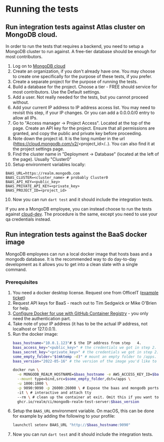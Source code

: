 # Running the tests

## Run integration tests against Atlas cluster on MongoDB cloud.

In order to run the tests that requires a backend, you need to setup a MongoDB cluster to run against.
A free-tier database should be enough for most contributors.

1) Log on to [MongoDB cloud](https://cloud.mongodb.com)
2) Create an organization, if you don't already have one. You may choose to create one specifically for the
purpose of these tests, if you prefer.
3) Create a separate project for the purpose of running the tests.
4) Build a database for the project. Choose a tier - FREE should service for most contributors. Use the Default
settings.
5) Add a user. Not really needed for the tests, but you cannot proceed without.
6) Add your current IP address to IP address access list. You may need to revisit this step, if your IP changes.
Or you can add a 0.0.0.0/0 entry to allow all IPs.
7) Go to "Access manager -> Project Access". Located at the top of the page. Create an API key for the project.
Ensure that all permissions are granted, and copy the public and private key before proceeding.
8) Note down the project id. It is the long number in the url (https://cloud.mongodb.com/v2/<project_id>/..).
You can also find it at the project settings page.
9) Find the cluster name in "Deployment -> Database" (located at the left of the page). Usually "Cluster0"
10) Setup environment variables locally:
```
BAAS_URL=https://realm.mongodb.com
BAAS_CLUSTER=<cluster_name> # probably Cluster0
BAAS_API_KEY=<public_key>
BAAS_PRIVATE_API_KEY=<private_key>
BAAS_PROJECT_ID=<project_id>
```
10) Now you can run `dart test` and it should include the integration tests.

If you are a MongoDB employee, you can instead choose to run the tests against [cloud-dev](cloud-dev.mongodb.com).
The procedure is the same, except you need to use your qa credentials instead.



## Run integration tests against the BaaS docker image

MongoDB employees can run a local docker image that hosts baas and a mongodb database. It is the recommended way to
do day-to-day development as it allows you to get into a clean slate with a single command.

### Prerequisites

1. You need a docker desktop license. Request one from OfficeIT ([example ticket](https://jira.mongodb.org/browse/OFFICEIT-67070))
2. Request API keys for BaaS - reach out to Tim Sedgwick or Mike O'Brien for help.
3. [Configure Docker for use with GitHub Container Registry](https://docs.github.com/en/packages/working-with-a-github-packages-registry/working-with-the-container-registry#authenticating-to-the-container-registry) - you only need the authentication part.
4. Take note of your IP address (it has to be the actual IP address, not localhost or 127.0.0.1).
5. Run the docker image:
    ```sh
    baas_hostname="10.0.1.123"# $ the IP address from step   4.
    baas_access_key="<public_key>" # the credentials we got in step 2.
    baas_secret_key="<private_key>" # the credentials we got in step 2.
    some_empty_folder="$(mktemp -d)" # mount an empty folder to /apps. If not done, the docker image will import a sample app which will mess up the test setup
    baas_version="2022-05-16" # the version of the image you'd like to use. See versions at https://github.com/realm/ci/pkgs/container/ci%2Fmongodb-realm-test-server

    docker run \
      -e MONGODB_REALM_HOSTNAME=$baas_hostname -e AWS_ACCESS_KEY_ID=$baas_access_key -e AWS_SECRET_ACCESS_KEY=$baas_secret_key \
      --mount type=bind,src=$some_empty_folder,dst=/apps \
      -u 1000:1000 \
      -p 9090:9090 -p 26000:26000 \ # Expose the baas and mongodb ports to the host. 9090 is baas and 26000 is mongodb.
      -it \ # interactive and attach tty
      --rm \ # clean up the container at exit. Omit this if you want to preserve the state between runs. Resume with https://docs.docker.com/engine/reference/commandline/start/
      ghcr.io/realm/ci/mongodb-realm-test-server:$baas_version
    ```
6. Setup the `BAAS_URL` environment variable. On macOS, this can be done for example by adding the following to your profile:
    ```sh
    launchctl setenv BAAS_URL "http://$baas_hostname:9090"
    ```
7. Now you can run `dart test` and it should include the integration tests.
